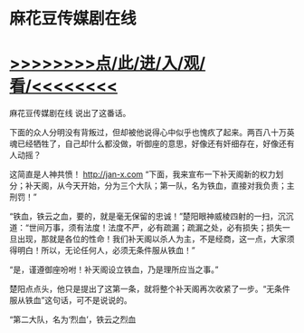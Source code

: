 # 麻花豆传媒剧在线

# <a href="https://github.com/dangole/dfs/issues/1">>>>>>>>>点/此/进/入/观/看/<<<<<<<<</a>

麻花豆传媒剧在线
说出了这番话。

下面的众人分明没有背叛过，但却被他说得心中似乎也愧疚了起来。两百八十万英魂已经牺牲了，自己却什么都没做，听御座的意思，好像还有奸细存在，好像还有人动摇？

这简直是人神共愤！
http://jan-x.com
“下面，我来宣布一下补天阁新的权力划分；补天阁，从今天开始，分为三个大队；第一队，名为铁血，直接对我负责；主刑罚！”

“铁血，铁云之血，要的，就是毫无保留的忠诚！”楚阳眼神威棱四射的一扫，沉沉道：“世间万事，须有法度！法度不严，必有疏漏；疏漏之处，必有损失；损失一旦出现，那就是各位的性命！我们补天阁以杀人为主，不是经商，这一点，大家须得明白！所以，无论任何人，必须无条件服从铁血！”

“是，谨遵御座吩咐！补天阁设立铁血，乃是理所应当之事。”

楚阳点点头，他只是提出了这第一条，就将整个补天阁再次收紧了一步。“无条件服从铁血”这句话，可不是说说的。

“第二大队，名为‘烈血’，铁云之烈血
